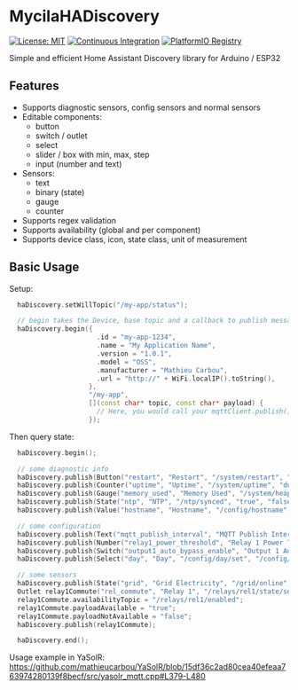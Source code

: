 # MycilaHADiscovery

[![License: MIT](https://img.shields.io/badge/License-MIT-yellow.svg)](https://opensource.org/licenses/MIT)
[![Continuous Integration](https://github.com/mathieucarbou/MycilaHADiscovery/actions/workflows/ci.yml/badge.svg)](https://github.com/mathieucarbou/MycilaHADiscovery/actions/workflows/ci.yml)
[![PlatformIO Registry](https://badges.registry.platformio.org/packages/mathieucarbou/library/MycilaHADiscovery.svg)](https://registry.platformio.org/libraries/mathieucarbou/MycilaHADiscovery)

Simple and efficient Home Assistant Discovery library for Arduino / ESP32

## Features

- Supports diagnostic sensors, config sensors and normal sensors
- Editable components:
  - button
  - switch / outlet
  - select
  - slider / box with min, max, step
  - input (number and text)
- Sensors:
  - text
  - binary (state)
  - gauge
  - counter
- Supports regex validation
- Supports availability (global and per component)
- Supports device class, icon, state class, unit of measurement

## Basic Usage

Setup:

```c++
  haDiscovery.setWillTopic("/my-app/status");

  // begin takes the Device, base topic and a callback to publish messages
  haDiscovery.begin({
                      .id = "my-app-1234",
                      .name = "My Application Name",
                      .version = "1.0.1",
                      .model = "OSS",
                      .manufacturer = "Mathieu Carbou",
                      .url = "http://" + WiFi.localIP().toString(),
                    },
                    "/my-app",
                    [](const char* topic, const char* payload) {
                      // Here, you would call your mqttClient.publish() code
                    });
```

Then query state:

```c++
  haDiscovery.begin();

  // some diagnostic info
  haDiscovery.publish(Button("restart", "Restart", "/system/restart", "restart", nullptr, Category::DIAGNOSTIC));
  haDiscovery.publish(Counter("uptime", "Uptime", "/system/uptime", "duration", nullptr, "s", Category::DIAGNOSTIC));
  haDiscovery.publish(Gauge("memory_used", "Memory Used", "/system/heap_used", "data_size", "mdi:memory", "B", Category::DIAGNOSTIC));
  haDiscovery.publish(State("ntp", "NTP", "/ntp/synced", "true", "false", "connectivity", nullptr, Category::DIAGNOSTIC));
  haDiscovery.publish(Value("hostname", "Hostname", "/config/hostname", nullptr, "mdi:lan", Category::DIAGNOSTIC));

  // some configuration
  haDiscovery.publish(Text("mqtt_publish_interval", "MQTT Publish Interval", "/config/mqtt_interval/set", "/config/mqtt_interval", "^\\d+$", "mdi:timer-sand", Category::CONFIG));
  haDiscovery.publish(Number("relay1_power_threshold", "Relay 1 Power Threshold", "/config/rel1_power/set", "/config/rel1_power", NumberMode::SLIDER, 0, 3000, 50, "mdi:flash", Category::CONFIG));
  haDiscovery.publish(Switch("output1_auto_bypass_enable", "Output 1 Auto Bypass", "/config/switch/set", "/config/switch", "true", "false", "mdi:water-boiler-auto", Category::CONFIG));
  haDiscovery.publish(Select("day", "Day", "/config/day/set", "/config/day", nullptr, Category::CONFIG, {"mon", "tue", "wed", "thu", "fri", "sat", "sun"}));

  // some sensors
  haDiscovery.publish(State("grid", "Grid Electricity", "/grid/online", "true", "false", "connectivity"));
  Outlet relay1Commute("rel_commute", "Relay 1", "/relays/rel1/state/set", "/relays/rel1/state", "on", "off");
  relay1Commute.availabilityTopic = "/relays/rel1/enabled";
  relay1Commute.payloadAvailable = "true";
  relay1Commute.payloadNotAvailable = "false";
  haDiscovery.publish(relay1Commute);

  haDiscovery.end();
```

Usage example in YaSolR: https://github.com/mathieucarbou/YaSolR/blob/15df36c2ad80cea40efeaa763974280139f8becf/src/yasolr_mqtt.cpp#L379-L480
